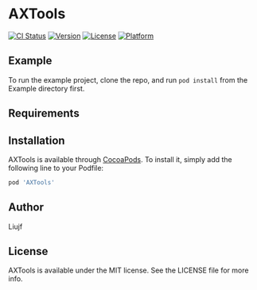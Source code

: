 # AXTools

[![CI Status](https://img.shields.io/travis/952303557@qq.com/AXTools.svg?style=flat)](https://travis-ci.org/952303557@qq.com/AXTools)
[![Version](https://img.shields.io/cocoapods/v/AXTools.svg?style=flat)](https://cocoapods.org/pods/AXTools)
[![License](https://img.shields.io/cocoapods/l/AXTools.svg?style=flat)](https://cocoapods.org/pods/AXTools)
[![Platform](https://img.shields.io/cocoapods/p/AXTools.svg?style=flat)](https://cocoapods.org/pods/AXTools)

## Example

To run the example project, clone the repo, and run `pod install` from the Example directory first.

## Requirements

## Installation

AXTools is available through [CocoaPods](https://cocoapods.org). To install
it, simply add the following line to your Podfile:

```ruby
pod 'AXTools'
```

## Author

Liujf

## License

AXTools is available under the MIT license. See the LICENSE file for more info.

